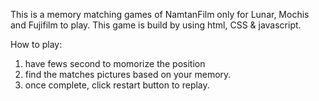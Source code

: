 This is a memory matching games of NamtanFilm only for Lunar, Mochis and Fujifilm to play. 
This game is build by using html, CSS & javascript.

How to play:
1. have fews second to momorize the position
2. find the matches pictures based on your memory.
3. once complete, click restart button to replay. 
